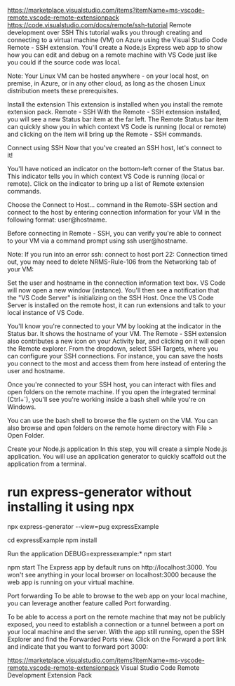 https://marketplace.visualstudio.com/items?itemName=ms-vscode-remote.vscode-remote-extensionpack
https://code.visualstudio.com/docs/remote/ssh-tutorial
Remote development over SSH
This tutorial walks you through creating and connecting to a virtual machine (VM) on Azure using the Visual Studio Code Remote - SSH extension. You'll create a Node.js Express web app to show how you can edit and debug on a remote machine with VS Code just like you could if the source code was local.

Note: Your Linux VM can be hosted anywhere - on your local host, on premise, in Azure, or in any other cloud, as long as the chosen Linux distribution meets these prerequisites.

Install the extension
This extension is installed when you install the remote extension pack.
Remote - SSH
With the Remote - SSH extension installed, you will see a new Status bar item at the far left.
The Remote Status bar item can quickly show you in which context VS Code is running (local or remote) and clicking on the item will bring up the Remote - SSH commands.

Connect using SSH
Now that you've created an SSH host, let's connect to it!

You'll have noticed an indicator on the bottom-left corner of the Status bar. This indicator tells you in which context VS Code is running (local or remote). Click on the indicator to bring up a list of Remote extension commands.

Choose the Connect to Host... command in the Remote-SSH section and connect to the host by entering connection information for your VM in the following format: user@hostname.

Before connecting in Remote - SSH, you can verify you're able to connect to your VM via a command prompt using ssh user@hostname.

Note: If you run into an error ssh: connect to host <host ip> port 22: Connection timed out, you may need to delete NRMS-Rule-106 from the Networking tab of your VM:

Set the user and hostname in the connection information text box.
VS Code will now open a new window (instance). You'll then see a notification that the "VS Code Server" is initializing on the SSH Host. Once the VS Code Server is installed on the remote host, it can run extensions and talk to your local instance of VS Code.

You'll know you're connected to your VM by looking at the indicator in the Status bar. It shows the hostname of your VM.
The Remote - SSH extension also contributes a new icon on your Activity bar, and clicking on it will open the Remote explorer. From the dropdown, select SSH Targets, where you can configure your SSH connections. For instance, you can save the hosts you connect to the most and access them from here instead of entering the user and hostname.

Once you're connected to your SSH host, you can interact with files and open folders on the remote machine. If you open the integrated terminal (Ctrl+`), you'll see you're working inside a bash shell while you're on Windows.

You can use the bash shell to browse the file system on the VM. You can also browse and open folders on the remote home directory with File > Open Folder.

Create your Node.js application
In this step, you will create a simple Node.js application. You will use an application generator to quickly scaffold out the application from a terminal.

# run express-generator without installing it using npx
npx express-generator --view=pug expressExample

cd expressExample
npm install

Run the application
DEBUG=expressexample:* npm start

npm start
The Express app by default runs on http://localhost:3000. You won't see anything in your local browser on localhost:3000 because the web app is running on your virtual machine.

Port forwarding
To be able to browse to the web app on your local machine, you can leverage another feature called Port forwarding.

To be able to access a port on the remote machine that may not be publicly exposed, you need to establish a connection or a tunnel between a port on your local machine and the server. With the app still running, open the SSH Explorer and find the Forwarded Ports view. Click on the Forward a port link and indicate that you want to forward port 3000:



https://marketplace.visualstudio.com/items?itemName=ms-vscode-remote.vscode-remote-extensionpack
Visual Studio Code Remote Development Extension Pack